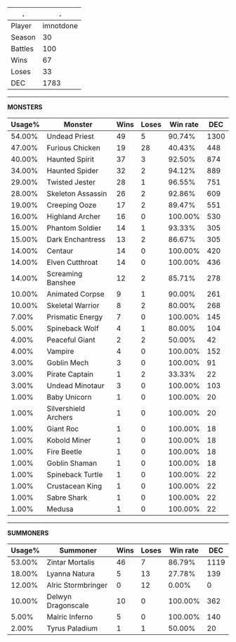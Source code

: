 .|.
|-|-
Player|imnotdone
Season|30
Battles|100
Wins|67
Loses|33
DEC|1783

---
**MONSTERS**

Usage%|Monster|Wins|Loses|Win rate|DEC|
-|-|-|-|-|-|
54.00%|Undead Priest|49|5|90.74%|1300|
47.00%|Furious Chicken|19|28|40.43%|448|
40.00%|Haunted Spirit|37|3|92.50%|874|
34.00%|Haunted Spider|32|2|94.12%|889|
29.00%|Twisted Jester|28|1|96.55%|751|
28.00%|Skeleton Assassin|26|2|92.86%|609|
19.00%|Creeping Ooze|17|2|89.47%|551|
16.00%|Highland Archer|16|0|100.00%|530|
15.00%|Phantom Soldier|14|1|93.33%|305|
15.00%|Dark Enchantress|13|2|86.67%|305|
14.00%|Centaur|14|0|100.00%|420|
14.00%|Elven Cutthroat|14|0|100.00%|436|
14.00%|Screaming Banshee|12|2|85.71%|278|
10.00%|Animated Corpse|9|1|90.00%|261|
10.00%|Skeletal Warrior|8|2|80.00%|268|
7.00%|Prismatic Energy|7|0|100.00%|145|
5.00%|Spineback Wolf|4|1|80.00%|104|
4.00%|Peaceful Giant|2|2|50.00%|42|
4.00%|Vampire|4|0|100.00%|152|
3.00%|Goblin Mech|3|0|100.00%|91|
3.00%|Pirate Captain|1|2|33.33%|22|
3.00%|Undead Minotaur|3|0|100.00%|103|
1.00%|Baby Unicorn|1|0|100.00%|20|
1.00%|Silvershield Archers|1|0|100.00%|20|
1.00%|Giant Roc|1|0|100.00%|18|
1.00%|Kobold Miner|1|0|100.00%|18|
1.00%|Fire Beetle|1|0|100.00%|18|
1.00%|Goblin Shaman|1|0|100.00%|18|
1.00%|Spineback Turtle|1|0|100.00%|22|
1.00%|Crustacean King|1|0|100.00%|22|
1.00%|Sabre Shark|1|0|100.00%|22|
1.00%|Medusa|1|0|100.00%|22|

---
**SUMMONERS**

Usage%|Summoner|Wins|Loses|Win rate|DEC|
-|-|-|-|-|-|
53.00%|Zintar Mortalis|46|7|86.79%|1119|
18.00%|Lyanna Natura|5|13|27.78%|139|
12.00%|Alric Stormbringer|0|12|0.00%|0|
10.00%|Delwyn Dragonscale|10|0|100.00%|362|
5.00%|Malric Inferno|5|0|100.00%|140|
2.00%|Tyrus Paladium|1|1|50.00%|20|
